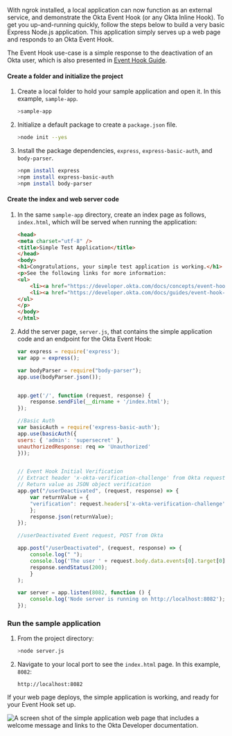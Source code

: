 
With ngrok installed, a local application can now function as an external service, and demonstrate the Okta Event Hook (or any Okta Inline Hook). To get you up-and-running quickly, follow the steps below to build a very basic Express Node.js application. This application simply serves up a web page and responds to an Okta Event Hook.

The Event Hook use-case is a simple response to the deactivation of an Okta user, which is also presented in [Event Hook Guide](/docs/guides/event-hook-implementation/overview).

#### Create a folder and initialize the project

1. Create a local folder to hold your sample application and open it. In this example, `sample-app`.

    ```bash
    >sample-app
    ```

1. Initialize a default package to create a `package.json` file.

    ```bash
    >node init --yes
    ```

1. Install the package dependencies, `express`, `express-basic-auth`, and `body-parser`.

    ```bash
    >npm install express
    >npm install express-basic-auth
    >npm install body-parser
    ```

#### Create the index and web server code

1. In the same `sample-app` directory, create an index page as follows, `index.html`, which will be served when running the application:

    ```HTML
    <head>
    <meta charset="utf-8" />
    <title>Simple Test Application</title>
    </head>
    <body>
    <h1>Congratulations, your simple test application is working.</h1>
    <p>See the following links for more information:
    <ul>
        <li><a href="https://developer.okta.com/docs/concepts/event-hooks">Event Hook Concepts</a></li>
        <li><a href="https://developer.okta.com/docs/guides/event-hook-implementation/nodejs/overview/">Event Hook Guides</a></li>
    </ul>
    </p>
    </body>
    </html>
    ```

2. Add the server page, `server.js`, that contains the simple application code and an endpoint for the Okta Event Hook:

    ```JavaScript
    var express = require('express');
    var app = express();

    var bodyParser = require("body-parser");
    app.use(bodyParser.json());


    app.get('/', function (request, response) {
        response.sendFile(__dirname + '/index.html');
    });

    //Basic Auth
    var basicAuth = require('express-basic-auth');
    app.use(basicAuth({
    users: { 'admin': 'supersecret' },
    unauthorizedResponse: req => 'Unauthorized'
    }));


    // Event Hook Initial Verification
    // Extract header 'x-okta-verification-challenge' from Okta request
    // Return value as JSON object verification
    app.get("/userDeactivated", (request, response) => {
        var returnValue = {
        "verification": request.headers['x-okta-verification-challenge'],
        };
        response.json(returnValue);
    });

    //userDeactivated Event request, POST from Okta

    app.post("/userDeactivated", (request, response) => {
        console.log(" ");
        console.log('The user ' + request.body.data.events[0].target[0]["displayName"] + " has been deactivated on the Okta org!");
        response.sendStatus(200);
        }
    );

    var server = app.listen(8082, function () {
        console.log('Node server is running on http://localhost:8082');
    });
    ```

### Run the sample application

1. From the project directory:

    ```bash
    >node server.js
    ```

1. Navigate to your local port to see the `index.html` page. In this example, `8082`:

    `http://localhost:8082`

If your web page deploys, the simple application is working, and ready for your Event Hook set up.

![A screen shot of the simple application web page that includes a welcome message and links to the Okta Developer documentation.](/img/ngrok-and-event-hooks-simple-app.png)